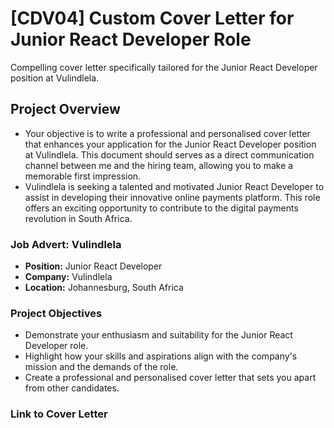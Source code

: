# [CDV04] Custom Cover Letter for Junior React Developer Role

Compelling cover letter specifically tailored for the Junior React Developer position at Vulindlela. 

## Project Overview

- Your objective is to write a professional and personalised cover letter that enhances your application for the Junior React Developer position at Vulindlela. This document should serves as a direct communication channel between me and the hiring team, allowing you to make a memorable first impression.
- Vulindlela is seeking a talented and motivated Junior React Developer to assist in developing their innovative online payments platform. This role offers an exciting opportunity to contribute to the digital payments revolution in South Africa.
### Job Advert: Vulindlela
- **Position:** Junior React Developer
- **Company:** Vulindlela
- **Location:** Johannesburg, South Africa

### Project Objectives
- Demonstrate your enthusiasm and suitability for the Junior React Developer role.
- Highlight how your skills and aspirations align with the company's mission and the demands of the role.
- Create a professional and personalised cover letter that sets you apart from other candidates.


### Link to Cover Letter
[Your Google Docs Cover Letter]:https://docs.google.com/document/d/1uCKpmlmSA_SKoBuE0ii2B6dCYx1Tlb-WglgOPBBDWNw/edit?usp=sharing

